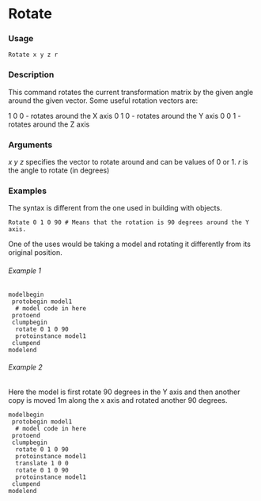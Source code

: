 # Rotate

### Usage
    Rotate x y z r
### Description
This command rotates the current transformation matrix by the given angle around the given vector. Some useful rotation vectors are:

1 0 0 - rotates around the X axis
0 1 0 - rotates around the Y axis
0 0 1 - rotates around the Z axis 


### Arguments
*x* *y* *z* specifies the vector to rotate around and can be values of 0 or 1.
*r* is the angle to rotate (in degrees)

### Examples
The syntax is different from the one used in building with objects.

    Rotate 0 1 0 90 # Means that the rotation is 90 degrees around the Y axis.

One of the uses would be taking a model and rotating it differently from its original position.

###### Example 1
```
modelbegin
 protobegin model1
  # model code in here
 protoend
 clumpbegin
  rotate 0 1 0 90
  protoinstance model1
 clumpend
modelend
```

###### Example 2
Here the model is first rotate 90 degrees in the Y axis and then another copy is moved 1m along the x axis and rotated another 90 degrees.
```
modelbegin
 protobegin model1
  # model code in here
 protoend
 clumpbegin
  rotate 0 1 0 90
  protoinstance model1
  translate 1 0 0
  rotate 0 1 0 90
  protoinstance model1
 clumpend
modelend
```
